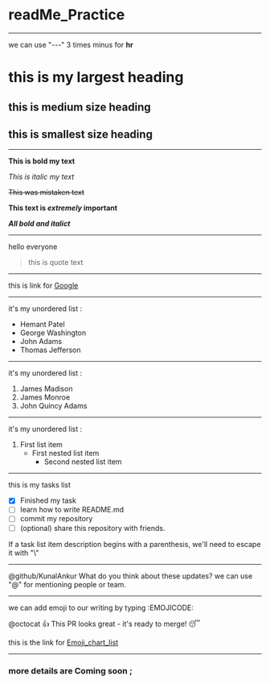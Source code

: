 # readMe_Practice

---
we can use "---" 3 times minus for **hr**


# this is my largest heading
## this is medium size heading
## this is smallest size heading


---


**This is bold my text**

*This is italic my text*

~~This was mistaken text~~

**This text is _extremely_ important**

***All bold and italict***

---


hello everyone
>this is quote text

---

this is link for [Google](https://www.google.co.in)

---
it's my unordered list :
- Hemant Patel
- George Washington
- John Adams
- Thomas Jefferson

---
it's my unordered list  :
1. James Madison
2. James Monroe
3. John Quincy Adams

---
it's my unordered list  :
   1. First list item
      - First nested list item
        - Second nested list item
---

this is my tasks list
- [x] Finished my task
- [ ] learn how to write README.md
- [ ] commit my repository      
- [ ] \(optional) share this repository with friends.

If a task list item description begins with a parenthesis, we'll need to escape it with "\\"

---
@github/KunalAnkur What do you think about these updates?
      we can use "@" for mentioning people or team.
      
---
we can add emoji to our writing by typing :EMOJICODE:

@octocat :+1: This PR looks great - it's ready to merge! :sleeping:

this is the link for [Emoji_chart_list](https://www.webfx.com/tools/emoji-cheat-sheet)

---

### more details are Coming soon ;


